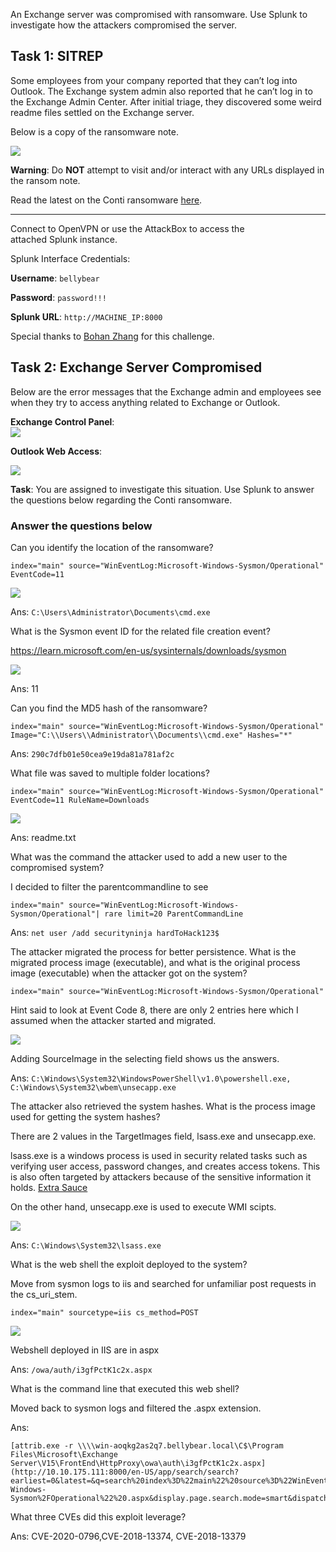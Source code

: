 An Exchange server was compromised with ransomware. Use Splunk to investigate how the attackers compromised the server.

## Task 1: SITREP

Some employees from your company reported that they can’t log into Outlook. The Exchange system admin also reported that he can’t log in to the Exchange Admin Center. After initial triage, they discovered some weird readme files settled on the Exchange server.  

Below is a copy of the ransomware note.

![](https://tryhackme-images.s3.amazonaws.com/user-uploads/5de58e2bfac4a912bcc7a3e9/room-content/15db974b80239a7eb2c52fb26c458933.png)  

**Warning**: Do **NOT** attempt to visit and/or interact with any URLs displayed in the ransom note.   

Read the latest on the Conti ransomware [here](https://www.bleepingcomputer.com/news/security/fbi-cisa-and-nsa-warn-of-escalating-conti-ransomware-attacks/). 

---

Connect to OpenVPN or use the AttackBox to access the attached Splunk instance. 

Splunk Interface Credentials:

**Username**: `bellybear`

**Password**: `password!!!`

**Splunk URL**: `http://MACHINE_IP:8000`

Special thanks to [Bohan Zhang](https://www.linkedin.com/in/bohansec?miniProfileUrn=urn%3Ali%3Afs_miniProfile%3AACoAACFkYBwB9L43-CozJsTYeFoIV29KBlKU9qc&lipi=urn%3Ali%3Apage%3Ad_flagship3_search_srp_all%3BWgzBOFb8RQWd%2B24UFVSw%2Fw%3D%3D) for this challenge.

<!--Answer the questions below

Start the attached virtual machine.

Completed -->

## Task 2: Exchange Server Compromised
Below are the error messages that the Exchange admin and employees see when they try to access anything related to Exchange or Outlook.  

**Exchange Control Panel**:  
![](https://tryhackme-images.s3.amazonaws.com/user-uploads/5de58e2bfac4a912bcc7a3e9/room-content/214468bd3cc7466762b2358993bb3069.png)

**Outlook Web Access**:

![](https://tryhackme-images.s3.amazonaws.com/user-uploads/5de58e2bfac4a912bcc7a3e9/room-content/c7d87fb962d961d81502f02dd1fdba77.png)  

**Task**: You are assigned to investigate this situation. Use Splunk to answer the questions below regarding the Conti ransomware. 

### Answer the questions below

Can you identify the location of the ransomware?

```
index="main" source="WinEventLog:Microsoft-Windows-Sysmon/Operational" EventCode=11
```

![](../screenshots/Conti/Conti_001.png)

Ans: `C:\Users\Administrator\Documents\cmd.exe`

What is the Sysmon event ID for the related file creation event?  

https://learn.microsoft.com/en-us/sysinternals/downloads/sysmon

![](../screenshots/Conti/Conti_002.png)

Ans: 11

Can you find the MD5 hash of the ransomware?  

```
index="main" source="WinEventLog:Microsoft-Windows-Sysmon/Operational" Image="C:\\Users\\Administrator\\Documents\\cmd.exe" Hashes="*"
```

Ans: `290c7dfb01e50cea9e19da81a781af2c`

What file was saved to multiple folder locations?

```
index="main" source="WinEventLog:Microsoft-Windows-Sysmon/Operational" EventCode=11 RuleName=Downloads
```

![](../screenshots/Conti/Conti_003.png)

Ans: readme.txt

What was the command the attacker used to add a new user to the compromised system?

I decided to filter the parentcommandline to see

```
index="main" source="WinEventLog:Microsoft-Windows-Sysmon/Operational"| rare limit=20 ParentCommandLine
```

Ans: `net user /add securityninja hardToHack123$`

The attacker migrated the process for better persistence. What is the migrated process image (executable), and what is the original process image (executable) when the attacker got on the system?

```
index="main" source="WinEventLog:Microsoft-Windows-Sysmon/Operational"
```

Hint said to look at Event Code 8, there are only 2 entries here which I assumed when the attacker started and migrated.

![](../screenshots/Conti/Conti_004.png)

Adding SourceImage in the selecting field shows us the answers.

Ans: `C:\Windows\System32\WindowsPowerShell\v1.0\powershell.exe,  C:\Windows\System32\wbem\unsecapp.exe `

The attacker also retrieved the system hashes. What is the process image used for getting the system hashes?  

There are 2 values in the TargetImages field, lsass.exe and unsecapp.exe.

lsass.exe is a windows process is used in security related tasks such as verifying user access, password changes, and creates access tokens. This is also often targeted by attackers because of the sensitive information it holds. [Extra Sauce](https://redcanary.com/threat-detection-report/techniques/lsass-memory/)

On the other hand, unsecapp.exe is used to execute WMI scipts.

![](../screenshots/Conti/Conti_005.png)

Ans: `C:\Windows\System32\lsass.exe`

What is the web shell the exploit deployed to the system?  

Move from sysmon logs to iis and searched for unfamiliar post requests in the cs_uri_stem.

```
index="main" sourcetype=iis cs_method=POST
```

![](../screenshots/Conti/Conti_006.png)

Webshell deployed in IIS are in aspx

Ans: `/owa/auth/i3gfPctK1c2x.aspx`

What is the command line that executed this web shell?  

Moved back to sysmon logs and filtered the .aspx extension.

Ans:
```
[attrib.exe -r \\\\win-aoqkg2as2q7.bellybear.local\C$\Program Files\Microsoft\Exchange Server\V15\FrontEnd\HttpProxy\owa\auth\i3gfPctK1c2x.aspx](http://10.10.175.111:8000/en-US/app/search/search?earliest=0&latest=&q=search%20index%3D%22main%22%20source%3D%22WinEventLog%3AMicrosoft-Windows-Sysmon%2FOperational%22%20.aspx&display.page.search.mode=smart&dispatch.sample_ratio=1&workload_pool=&display.events.fields=%5B%22host%22%2C%22source%22%2C%22sourcetype%22%2C%22cs_uri_stem%22%5D&display.prefs.fieldFilter=&display.general.type=events&display.visualizations.charting.chart=line&display.page.search.tab=events&sid=1714487382.104#)
```

What three CVEs did this exploit leverage?  

Ans: CVE-2020-0796,CVE-2018-13374, CVE-2018-13379
